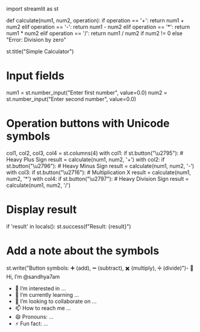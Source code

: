 import streamlit as st

def calculate(num1, num2, operation):
    if operation == '+':
        return num1 + num2
    elif operation == '-':
        return num1 - num2
    elif operation == '*':
        return num1 * num2
    elif operation == '/':
        return num1 / num2 if num2 != 0 else "Error: Division by zero"

st.title("Simple Calculator")

# Input fields
num1 = st.number_input("Enter first number", value=0.0)
num2 = st.number_input("Enter second number", value=0.0)

# Operation buttons with Unicode symbols
col1, col2, col3, col4 = st.columns(4)
with col1:
    if st.button("\u2795"):  # Heavy Plus Sign
        result = calculate(num1, num2, '+')
with col2:
    if st.button("\u2796"):  # Heavy Minus Sign
        result = calculate(num1, num2, '-')
with col3:
    if st.button("\u2716"):  # Multiplication X
        result = calculate(num1, num2, '*')
with col4:
    if st.button("\u2797"):  # Heavy Division Sign
        result = calculate(num1, num2, '/')

# Display result
if 'result' in locals():
    st.success(f"Result: {result}")

# Add a note about the symbols
st.write("Button symbols: ➕ (add), ➖ (subtract), ✖️ (multiply), ➗ (divide)")- 👋 Hi, I’m @sandhya7am
- 👀 I’m interested in ...
- 🌱 I’m currently learning ...
- 💞️ I’m looking to collaborate on ...
- 📫 How to reach me ...
- 😄 Pronouns: ...
- ⚡ Fun fact: ...

<!---
sandhya7am/sandhya7am is a ✨ special ✨ repository because its `README.md` (this file) appears on your GitHub profile.
You can click the Preview link to take a look at your changes.
--->
